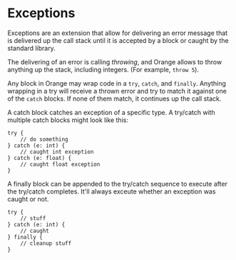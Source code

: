 # Exceptions

Exceptions are an extension that allow for delivering an error message that is delivered up the call stack until it is accepted by a block or caught by the standard library.

The delivering of an error is calling _throwing_, and Orange allows to throw anything up the stack, including integers. (For example, `throw 5`).

Any block in Orange may wrap code in a `try`, `catch`, and `finally`. Anything wrapping in a try will receive a thrown error and try to match it against one of the `catch` blocks. If none of them match, it continues up the call stack.

A catch block catches an exception of a specific type. A try/catch with multiple catch blocks might look like this:

```
try {
	// do something
} catch (e: int) {
	// caught int exception
} catch (e: float) {
	// caught float exception
}
```

A finally block can be appended to the try/catch sequence to execute after the try/catch completes. It'll always exceute whether an exception was caught or not.

```
try {
	// stuff
} catch (e: int) {
	// caught
} finally {
	// cleanup stuff 
}
```

